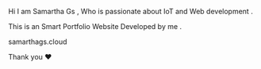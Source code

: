 Hi I am Samartha Gs , Who is passionate about IoT and Web development . 



This is an Smart Portfolio Website Developed by me . 




samarthags.cloud





Thank you ❤️